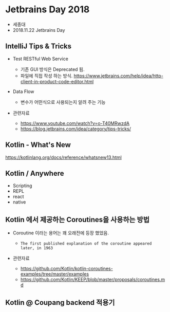 # Jetbrains Day 2018
* 세종대
* 2018.11.22 Jetbrains Day

## IntelliJ Tips & Tricks
* Test RESTful Web Service
  * 기존 GUI 방식은 Deprecated 됨.
  * 파일에 직접 작성 하는 방식. https://www.jetbrains.com/help/idea/http-client-in-product-code-editor.html
* Data Flow
  * 변수가 어떤식으로 사용되는지 알려 주는 기능

* 관련자료
  * https://www.youtube.com/watch?v=o-T40MRwzdA
  * https://blog.jetbrains.com/idea/category/tips-tricks/

## Kotlin - What's New

https://kotlinlang.org/docs/reference/whatsnew13.html

## Kotlin / Anywhere
* Scripting
* REPL
* react
* native


## Kotlin 에서 제공하는 Coroutines을 사용하는 방법
* Coroutine 이라는 용어는 꽤 오래전에 등장 했었음.
  * `The first published explanation of the coroutine appeared later, in 1963`
  
* 관련자료
  * https://github.com/Kotlin/kotlin-coroutines-examples/tree/master/examples
  * https://github.com/Kotlin/KEEP/blob/master/proposals/coroutines.md


## Kotlin @ Coupang backend 적용기


